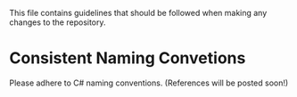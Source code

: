 This file contains guidelines that should be followed when making any
changes to the repository.

# Consistent Naming Convetions

Please adhere to C# naming conventions. (References will be posted soon!)